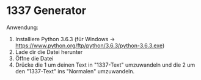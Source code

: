 # 1337 Generator

Anwendung:
1. Installiere Python 3.6.3 (für Windows -> https://www.python.org/ftp/python/3.6.3/python-3.6.3.exe)
2. Lade dir die Datei herunter
3. Öffne die Datei
4. Drücke die 1 um deinen Text in "1337-Text" umzuwandeln und die 2 um den "1337-Text" ins "Normalen" umzuwandeln.
